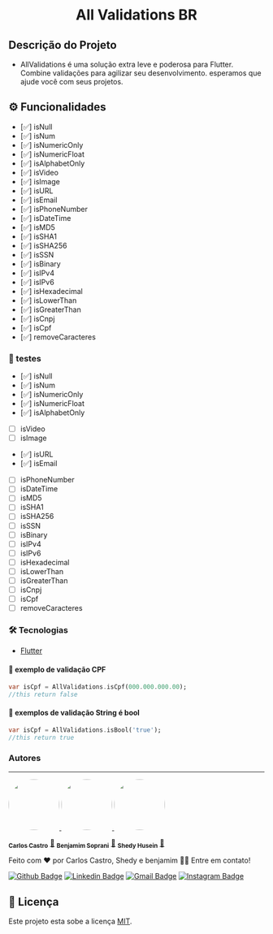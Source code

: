 <h1 align="center">All Validations BR</h1>

## Descrição do Projeto

- AllValidations é uma solução extra leve e poderosa para Flutter. Combine validações para agilizar seu desenvolvimento. esperamos que ajude você com seus projetos.

## ⚙️ Funcionalidades

- [✅]  isNull
- [✅]  isNum
- [✅]  isNumericOnly
- [✅]  isNumericFloat
- [✅]  isAlphabetOnly
- [✅]  isVideo
- [✅]  isImage
- [✅]  isURL
- [✅]  isEmail
- [✅]  isPhoneNumber
- [✅]  isDateTime
- [✅]  isMD5
- [✅]  isSHA1
- [✅]  isSHA256
- [✅]  isSSN
- [✅]  isBinary
- [✅]  isIPv4
- [✅]  isIPv6
- [✅]  isHexadecimal
- [✅]  isLowerThan
- [✅]  isGreaterThan
- [✅]  isCnpj
- [✅]  isCpf
- [✅]  removeCaracteres

### 🧪 testes

- [✅]  isNull
- [✅]  isNum
- [✅]  isNumericOnly
- [✅]  isNumericFloat
- [✅]  isAlphabetOnly
- [ ]  isVideo
- [ ]  isImage
- [✅]  isURL
- [✅]  isEmail
- [ ]  isPhoneNumber
- [ ]  isDateTime
- [ ]  isMD5
- [ ]  isSHA1
- [ ]  isSHA256
- [ ]  isSSN
- [ ]  isBinary
- [ ]  isIPv4
- [ ]  isIPv6
- [ ]  isHexadecimal
- [ ]  isLowerThan
- [ ]  isGreaterThan
- [ ]  isCnpj
- [ ]  isCpf
- [ ]  removeCaracteres

### 🛠 Tecnologias
- [Flutter](https://flutter.dev/)



#### 🎲 exemplo de validação CPF

```dart
var isCpf = AllValidations.isCpf(000.000.000.00); 
//this return false
```

#### 🎲 exemplos de validação String é bool 

```dart
var isCpf = AllValidations.isBool('true'); 
//this return true
```

### Autores
---

<a href="###">
 <img style="border-radius: 50%;" src="https://avatars.githubusercontent.com/u/14837643?s=96&v=4" width="100px;" alt=""/>

 <a href="###">
 <img style="border-radius: 50%;" src="https://avatars.githubusercontent.com/u/60795279?v=4" width="100px;" alt=""/>

 
  <a href="###">
 <img style="border-radius: 50%;" src="https://avatars.githubusercontent.com/u/30814200?v=4" width="100px;" alt=""/>
 <br />

  <sub><b>Carlos Castro</b></sub></a> <a href="###" title="">🚀</a>
  <sub><b>Benjamim Soprani</b></sub></a> <a href="###" title="">🚀</a>
  <sub><b>Shedy Husein</b></sub></a> <a href="###" title="">🚀</a>

Feito com ❤️ por Carlos Castro, Shedy e benjamim 👋🏽 Entre em contato!

[![Github Badge](https://img.shields.io/badge/-Github-000?style=flat-square&logo=Github&logoColor=white&link=https://github.com/lucasgdb)](https://github.com/CriandoGames)
[![Linkedin Badge](https://img.shields.io/badge/-LinkedIn-blue?style=flat-square&logo=Linkedin&logoColor=white&link=https://www.linkedin.com/in/carlos-castro-07031692/)](https://www.linkedin.com/in/carlos-castro-07031692/)
[![Gmail Badge](https://img.shields.io/badge/-Gmail-c14438?style=flat-square&logo=Gmail&logoColor=white&link=mailto:carloscastrogames@gmail.com)](mailto:carloscastrogames@gmail.com)
[![Instagram Badge](https://img.shields.io/badge/-Instagram-C13584?style=flat-square&labelColor=C13584&logo=instagram&logoColor=white&link=https://www.instagram.com/codepwr/)](https://www.instagram.com/llcarloscastroll/)
  
  
  ## 📝 Licença

Este projeto esta sobe a licença [MIT](./LICENSE).
